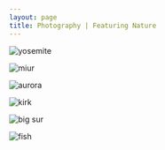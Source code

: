 ```yaml
---
layout: page
title: Photography | Featuring Nature
---
```


![yosemite](https://lh3.googleusercontent.com/CKnYDtPdnbVPojc1IV25VSQQqxlH7fq4uHl4pg0M4hHz2gActzZzYeYAq7IPaLJRxWQpsuyreNUPvF154sMhS6cex9DJ9r-5v8Z2Oy_VoAPcBPkpMcnfRg7ze49Rwco182vohevPDyoJpSD9_igHPr5HQ367wf1JeSuU_3UNqoD6Fm8_ko9JGddCFF-ucRmizNMbJidVthzwVUH0HhY_pXib4FqNzsx3xDumWt7cr6qSOKGgpLHdJL4igOElm3KdG5gqTMs4MynLzd1y2QCgOGPo4XlcbZ0lCr_q3zPLkySUPpM1igVsqyQraFECnfRjMcBiT74a1ypsontBWFDtJ-3vwq4x03H9ONQ8-TepeZxlzD_6vgxinpYNM7Aaajtb1KwNPz9txmOSWk37Ri6V9HnaH2vi3m-nLhHykh3DMIcakdQiSrJDljx5eL5DIYZxClRtaRU7nLygTKkhmQku5G9hQ3jqwhtwqHmSTLIOM5V8Bk2TBgOFbesDhhmfgyjJ8sWomFyqWU1Wy0FIzRgzdIAT_Zuc_ATdLFtP-JOhG99WVHgf2FSfUsI1Q8e2mpN__ydBwhW4-ifvfsBouVx3ht-vZEDMFeDJ8VQqbrptggJJ67HJL4vWTCNCIBUqjtEO7jwvR_8WdspbH-ZLIKsl7HaZR6SI4FLkq6ukeflhDNjxZsQ=w2292-h1520-no)

![miur](https://lh3.googleusercontent.com/pO_wjEktGzRReV1tIhyPYehPc5_ZwtFy04bIdrp55mYBdFgt8QrkJ_LOPOaXcFIojHoJZDEVpsBVqMFiJbH9LQM-JgDyccuHxs-rRiD1r1goj6bsQOU7cMbuCND2kkMHCJwz4hm9QTQcVicJmtePJA_Cdhhuq6OkJKbDWXVzcFiKThxtlaknkVJiqjU-UGyymVsMK8aKehn3NLnDNCUydiHDSSLmFfLeudzX5oNMPPIJbqHIyafmGvzydMx5KFjr_fR6zCBDYACp1REU1xeeSkF1Ff4oWf_x8nCTW0frjIEUBG11aNQ2vTnTgOKAyV3qxhFKvK2reKOO_xEbi-kvWskdBEzN6HOo_9SEVE2aC1irsVoEULxxVNEdG7F3zGPdHEwf1Sr0F3Y55DUkKYCJTLbPltVWqelYEW1FXjBokwt3H9aWVvtJe2_ILDe4MEfqJFJWTxu6ENHjLRfCylzcPtIApIKpjnXlH8gBJL9IBDqlwU_IIsFML8zWCkKzazcRfSju8Bi4vh0iiVLJM8PhRY79jWabX7IzvDpIgrinmv88sMgBJoGQh4UZ67OPcV9yqj7vNCW-1v1wpltdSL42tjrHy1znECrw9OUKMjw8BFGvucNS3bDRaJyezK8oVv6mvD3B_OfWL5Wj9NLVgli_CisYTtbrCN7PSOI1EmEl7OWE8Iw=w2292-h1520-no)

![aurora](https://lh3.googleusercontent.com/ADP__SW8rHlZjoX9mpbXhvBB1x6tF9AXnvrUUL-70p5R-kgA8YeSelsbx_wn8IUwD_Jy3aidZ3aDl7rFrDMiJdYpA7r84rY3PE8xZIKVE7_8ajDbWDATCq46HJUNe3LCryVL9L9QaryPi6LS5SAFfDHTaiqIH2OnyEH_70e5Wm3AAPmkVRjCe8cd2KfxzwXF994uqIQ74fYLXb3ZZWAUNfQgd_qDDQWQOm-qVNpwVQzig-_OkDtmqB-oJoKJy-ENGxa2mI-uYRUeOV-IEFO90LTaYhzk9DaLOSu-2sWxeoAwl2y1u6AC1JwPo7LzeF9w4UrisaRFhKKPRoGZiTABk6LRpBmEr85bCie64Y6gv_ShP41nIWd6nULOgjm6GOL_-yOycTHZ-ZKVGXTYHfJVXl3w0rmusJ3o_QSiHlAXweGeC4c932MVqfU7lz5AwhbjsNY7XoL-c1kyLY7ei93UbGO5MNrwfDEIphL7nAPCwVSQfg4txoDwFrrTV0l0IvdE7mf5EaInvLaLySVnjYWIUg-oqTLAXx2MRCGE9rhsFz6jprc8AFsYqVQpV9lupCRlT1X188m6JMAwUgdGWA7lm3QYXEYpCfJO_BK4dnvA6PYyhOYZcheHGpKGUGF_s2Q5ykJk80r3Ho2OohbcOxN5c76dk4w3hlJtiAwWr3fJD0-5004=w2292-h1528-no)

![kirk](https://lh3.googleusercontent.com/3FxW2oAshUHAaGOr_ArTd8rbk56-tgf_ZdF1mQTJhvjL-EW1BCPOr_fRBkBgyind0D0BEzW6TLY69ANa7DpVqeTtVcY8gMHUHQIzqqjeSu1b9a3ktz1yZPYiQMy2bU1a-R-4Q6yK3B87E-IuSpp517RizOVVGjeK5ZptHRQsJLFRWyAPLlrjjuYesiNJSdoUZXGSx0-03v98X6y12m_gP3mkDm07eqenfcobxDbhJE7aiWtdP_v9bKls6vlhV-_GiDIVJKyiR9l-487E51kR9XnVgS3xT08AW7yhpHua-Xel4Ex-G-lboJJWekJRG1nVYB5bDqhbRxqeRC6gHvRJynGh7wcYly8cud0m51JnX81hmBatWe14Hqk2u4Y1ouIyP0jO0oH9mbVFyhmnMGRA4o_45MPlyS2k0-y2hQooxKrfQiufA9CAKFkIPcite159cF-QYOIts6okhGyiv9qSOOeddvwG1pb_udRwlFCdGDcwRkpYGhX9umRxyPQbvaNqPpyQL_wjDEQ67TS63KKIiQ4P7Wjj6oUX083KS8HvzBFjQ0-isjJ9bSJRntxnKA3RLWq5KfpjYqCmy5BMVheGlAozrgd5D0AZAJN91cgS60awiH52ZD_hjgxgA-fyn0xiZKNQk6mqTrAD7jRcy4TjpWijZooZjcsFyprNnyiOcszjXQs=w2292-h1528-no)

![big sur](https://lh3.googleusercontent.com/LvIS7whmk58lYkUcwEVEUTMf1Gqls6H29yIzoJQxSOmDnkrI7v1B8oJOMdyvVn87w7678xmldNYg04Pc2Zr35DMWReYWsH-ASNhS2nzSg44ueLlDKpvqYfcj4f---OnBzHU7fWtuHzGHwBvGhgFMFRzg6vk7RL4gNnLLg24eJYfD-Ru6Q7bM5bmlvpisn0f2ZyrcWU9mE9HycLvNJG-jnxmCkz3ZgaPsaoiPzFvmBGQhVrh6-38M3zc76fKLsnqIXKWN1Pa4BlaLqRm9ZTIbHiLxUkZZLjbSGusoFodrzGgaoAxQBReGHeNO8S6tKHI36Rd818Ez7aQptL3O6K4QrtLQy_poGFL6dMlx799wl2t5mCktkDXnBDXate7xwRtgkI4biF-WKW2G7bYewoWmZperRI0fIHc1ljcubfwhxgukNV2Q4jETpvGwjKC3wqrfhDl-0f3FLkGm9fQuQbJNm7Tgb99DocoSGZl8owMLsW0HalxSpTA90qGv6EDLRO4aqgPtcfPi4SQp0d4ovOVPaH3ldmK4jvFgurLwDCOMgd5ps9CuihBK3cWlX3zuHE5QVCXx54KsUXWszuAXP8RTNWjHLJMWvsQuyAdZ__msaYzCV-ymoLHSMPX-o6D9aSpVj-sPVqLBKqQLsf8bIJ-i6JNaOaxP2dwVe_Bn6ShpXXDPB2o=w2292-h1520-no)

![fish](https://lh3.googleusercontent.com/YawPLx56bjwFaf26DFcjZ3hQC8lz_g06veK6_RciaEfurIzWacbSipNzWMAPkZYU2Be_0gohSHEHsTIvHWsNQNKn5wr23uHwtTvCmeigWgXNQBtsjfI1aUi1ZNQWvmYCezR6FbAAAjgaB6jVHz26BxCuuHUID7qzzFR0xmJDoHPx7Y8J8vqokp4GRtwQKPOmpbB9SO5qm2pfxxPw3qziNLnYpQAOIFJD2_0rAf-7RU83bReMSUowDQAZFLRns9u5MIhy8fvIplg6EycO3CWwnLM_hJ8OL6kbN_Fn8vzFsz9f-hqiQ02dF9wgRSJQcNk0XYGvQPLuFhxqctpALDlW4C7uigJhrlbwkcKwi2MEj2aHm-5YDaJq_gJWoiaja9Fj3eGchzQ9PeKt3LIKyi0Qi9YJ0k3PsF91otN003Lb9_boyEFnEGMTyp2j8YW6kfyeq2Z7-BtdbuljLJ9LWam2yFmenM_mOsmr58DXp32jQ56YB-honFFJgR07OXCMsRRL84FQfPJg801xxxEZsWzTkEQZyrLuZZErmTca07SmdWauRskTIc_N00XjfXSTktNGnCFxFa8dgi-X0OAe1ZuET5afGYz4B-n9szPsfQSFBBU3pk-H6XsjkTg3CtTPN4If34T3tml2GiJdfpahLy7JKMfMb8EBG68k-IM944yvgycgtaw=w2292-h1528-no)